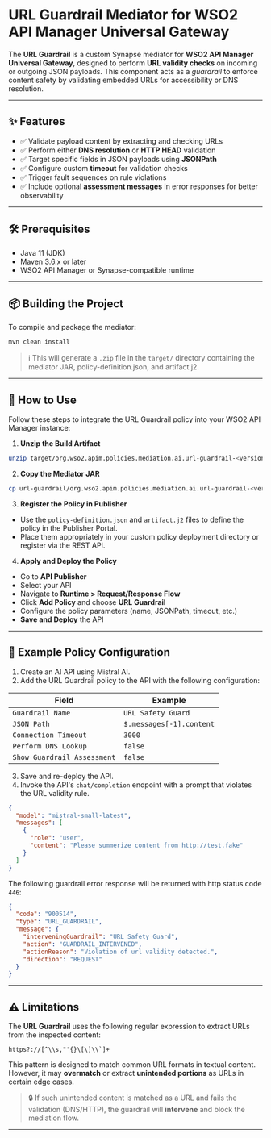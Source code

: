 # URL Guardrail Mediator for WSO2 API Manager Universal Gateway

The **URL Guardrail** is a custom Synapse mediator for **WSO2 API Manager Universal Gateway**, designed to perform **URL validity checks** on incoming or outgoing JSON payloads. This component acts as a *guardrail* to enforce content safety by validating embedded URLs for accessibility or DNS resolution.

---

## ✨ Features

- ✅ Validate payload content by extracting and checking URLs
- ✅ Perform either **DNS resolution** or **HTTP HEAD** validation
- ✅ Target specific fields in JSON payloads using **JSONPath**
- ✅ Configure custom **timeout** for validation checks
- ✅ Trigger fault sequences on rule violations
- ✅ Include optional **assessment messages** in error responses for better observability

---

## 🛠️ Prerequisites

- Java 11 (JDK)
- Maven 3.6.x or later
- WSO2 API Manager or Synapse-compatible runtime

---

## 📦 Building the Project

To compile and package the mediator:

```bash
mvn clean install
```

> ℹ️ This will generate a `.zip` file in the `target/` directory containing the mediator JAR, policy-definition.json, and artifact.j2.

---

## 🚀 How to Use

Follow these steps to integrate the URL Guardrail policy into your WSO2 API Manager instance:

1. **Unzip the Build Artifact**

```bash
unzip target/org.wso2.apim.policies.mediation.ai.url-guardrail-<version>-distribution.zip -d url-guardrail
```

2. **Copy the Mediator JAR**

```bash
cp url-guardrail/org.wso2.apim.policies.mediation.ai.url-guardrail-<version>.jar $APIM_HOME/repository/components/lib/
```

3. **Register the Policy in Publisher**

- Use the `policy-definition.json` and `artifact.j2` files to define the policy in the Publisher Portal.
- Place them appropriately in your custom policy deployment directory or register via the REST API.

4. **Apply and Deploy the Policy**

- Go to **API Publisher**
- Select your API
- Navigate to **Runtime > Request/Response Flow**
- Click **Add Policy** and choose **URL Guardrail**
- Configure the policy parameters (name, JSONPath, timeout, etc.)
- **Save and Deploy** the API

---

## 🧾 Example Policy Configuration

1. Create an AI API using Mistral AI.
2. Add the URL Guardrail policy to the API with the following configuration:

| Field                       | Example                  |
|-----------------------------|--------------------------|
| `Guardrail Name`            | `URL Safety Guard`       |
| `JSON Path`                 | `$.messages[-1].content` |
| `Connection Timeout`        | `3000`                   |
| `Perform DNS Lookup`        | `false`                  |
| `Show Guardrail Assessment` | `false`                  |

3. Save and re-deploy the API.
4. Invoke the API's `chat/completion` endpoint with a prompt that violates the URL validity rule.

```json
{
  "model": "mistral-small-latest",
  "messages": [
    {
      "role": "user",
      "content": "Please summerize content from http://test.fake"
    }
  ]
}
```

The following guardrail error response will be returned with http status code `446`:

```json
{
  "code": "900514",
  "type": "URL_GUARDRAIL",
  "message": {
    "interveningGuardrail": "URL Safety Guard",
    "action": "GUARDRAIL_INTERVENED",
    "actionReason": "Violation of url validity detected.",
    "direction": "REQUEST"
  }
}
```

---

## ⚠️ Limitations

The **URL Guardrail** uses the following regular expression to extract URLs from the inspected content:

```regex
https?://[^\\s,"'{}\[\]\\`]+
```

This pattern is designed to match common URL formats in textual content. However, it may **overmatch** or extract **unintended portions** as URLs in certain edge cases.

> 🔒 If such unintended content is matched as a URL and fails the validation (DNS/HTTP), the guardrail will **intervene** and block the mediation flow.

---